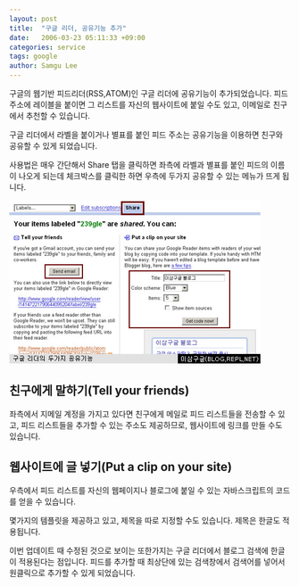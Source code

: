 ```yaml
---
layout: post
title:  "구글 리더, 공유기능 추가"
date:   2006-03-23 05:11:33 +09:00
categories: service
tags: google
author: Samgu Lee
---
```

구글의 웹기반 피드리더(RSS,ATOM)인 구글 리더에 공유기능이 추가되었습니다. 피드 주소에 레이블을 붙이면 그 리스트를 자신의 웹사이트에 붙일 수도 있고, 이메일로 친구에서 추천할 수 있습니다.

구글 리더에서 라벨을 붙이거나 별표를 붙인 피드 주소는 공유기능을 이용하면 친구와 공유할 수 있게 되었습니다.

사용법은 매우 간단해서 Share 탭을 클릭하면 좌측에 라벨과 별표를 붙인 피드의 이름이 나오게 되는데 체크박스를 클릭한 하면 우측에 두가지 공유할 수 있는 메뉴가 뜨게 됩니다.

![구글 리더의 공유기능](/assets/google_reader_share.jpg)

## 친구에게 말하기(Tell your friends)

좌측에서 지메일 계정을 가지고 있다면 친구에게 메일로 피드 리스트들을 전송할 수 있고, 피드 리스트들을 추가할 수 있는 주소도 제공하므로, 웹사이트에 링크를 만들 수도 있습니다.

## 웹사이트에 글 넣기(Put a clip on your site)

우측에서 피드 리스트를 자신의 웹페이지나 블로그에 붙일 수 있는 자바스크립트의 코드를 얻을 수 있습니다.

몇가지의 템플릿을 제공하고 있고, 제목을 따로 지정할 수도 있습니다. 제목은 한글도 적용됩니다.

이번 업데이트 때 수정된 것으로 보이는 또한가지는 구글 리더에서 블로그 검색에 한글이 적용된다는 점입니다. 피드를 추가할 때 최상단에 있는 검색창에서 검색어를 넣어서 원클릭으로 추가할 수 있게 되었습니다.
